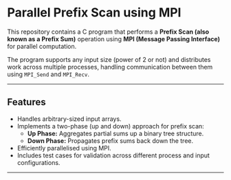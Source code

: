 # Parallel Prefix Scan using MPI

This repository contains a C program that performs a **Prefix Scan (also known as a Prefix Sum)** operation using **MPI (Message Passing Interface)** for parallel computation. 

The program supports any input size (power of 2 or not) and distributes work across multiple processes, handling communication between them using `MPI_Send` and `MPI_Recv`.

---

## Features

- Handles arbitrary-sized input arrays.
- Implements a two-phase (up and down) approach for prefix scan:
  - **Up Phase:** Aggregates partial sums up a binary tree structure.
  - **Down Phase:** Propagates prefix sums back down the tree.
- Efficiently parallelised using MPI.
- Includes test cases for validation across different process and input configurations.

---
